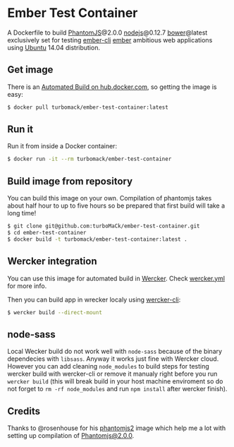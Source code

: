 # Ember Test Container

A Dockerfile to build [PhantomJS](https://github.com/ariya/phantomjs)@2.0.0 [nodejs](https://github.com/nodejs)@0.12.7
[bower](https://github.com/bower/bower)@latest exclusively set for testing
[ember-cli](https://github.com/ember-cli/ember-cli) [ember](https://github.com/emberjs/ember.js/) ambitious web applications
using [Ubuntu](https://www.ubuntu.com/) 14.04 distribution.

## Get image

There is an [Automated Build on hub.docker.com](https://hub.docker.com/r/turbomack/ember-test-container/), so getting the image is easy:

```bash
$ docker pull turbomack/ember-test-container:latest
```

## Run it

Run it from inside a Docker container:

```bash
$ docker run -it --rm turbomack/ember-test-container
```

## Build image from repository

You can build this image on your own. Compilation of phantomjs takes about half hour to up to five hours so be prepared that first build will take a long time!

```bash
$ git clone git@github.com:turboMaCk/ember-test-container.git
$ cd ember-test-container
$ docker build -t turbomack/ember-test-container:latest .
```

## Wercker integration

You can use this image for automated build in [Wercker](http://wercker.com/). Check [wercker.yml](wercker.yml) for more info.

Then you can build app in wrecker localy using [wercker-cli](http://devcenter.wercker.com/docs/using-the-cli/index.html):

```bash
$ wercker build --direct-mount

```

## node-sass

Local Wecker build do not work well with `node-sass` because of the binary dependecies with `libsass`. Anyway it works just fine with Wercker cloud.
However you can add cleaning `node_modules` to build steps for testing wercker build with wercker-cli or remove it manualy right before you run `wercker build`
(this will break build in your host machine enviroment so do not forget to `rm -rf node_modules` and run `npm install` after wercker finish).


## Credits
Thanks to @rosenhouse for his [phantomjs2](https://hub.docker.com/r/rosenhouse/phantomjs2/) image which help me a lot with setting up compilation of Phantomjs@2.0.0.

